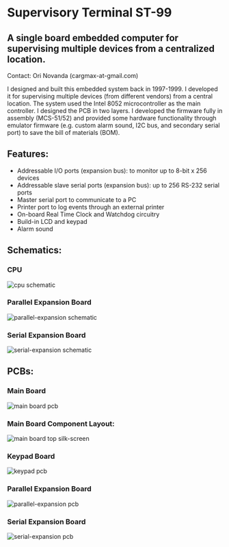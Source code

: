 Supervisory Terminal ST-99
==========================

## A single board embedded computer for supervising multiple devices from a centralized location.

Contact: Ori Novanda (cargmax-at-gmail.com)

I designed and built this embedded system back in 1997-1999. I developed it for supervising multiple devices (from different vendors) from a central location.
The system used the Intel 8052 microcontroller as the main controller. I designed the PCB in two layers. I developed the firmware fully in assembly (MCS-51/52) and provided some hardware functionality through emulator firmware (e.g.  custom alarm sound, I2C bus, and secondary serial port) to save the bill of materials (BOM).

## Features:
*	Addressable I/O ports (expansion bus): to monitor up to 8-bit x 256 devices
*	Addressable slave serial ports (expansion bus): up to 256 RS-232 serial ports
*	Master serial port to communicate to a PC
*	Printer port to log events through an external printer
*	On-board Real Time Clock and Watchdog circuitry
*	Build-in LCD and keypad
*	Alarm sound

## Schematics:

### CPU
![cpu schematic](doc/hw/cpu-sch.png)

### Parallel Expansion Board
![parallel-expansion schematic](doc/hw/parallelexpansion-sch.png)

### Serial Expansion Board
![serial-expansion schematic](doc/hw/serialexpansion-sch.png)

## PCBs:

### Main Board
![main board pcb](doc/hw/mainboard-pcb.png)

### Main Board Component Layout:
![main board top silk-screen](doc/hw/mainboard-top-silk-screen.png)

### Keypad Board
![keypad pcb](doc/hw/keypad-pcb.png)

### Parallel Expansion Board
![parallel-expansion pcb](doc/hw/parallelexpansion-pcb.png)

### Serial Expansion Board
![serial-expansion pcb](doc/hw/serialexpansion-pcb.png)
